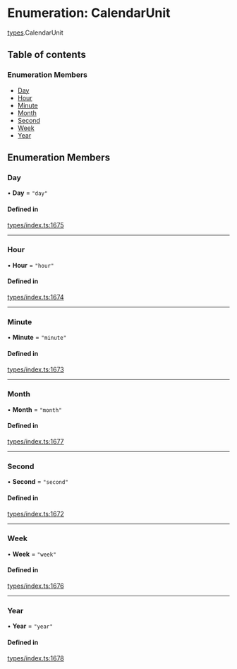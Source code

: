# Enumeration: CalendarUnit

[types](../wiki/types).CalendarUnit

## Table of contents

### Enumeration Members

- [Day](../wiki/types.CalendarUnit#day)
- [Hour](../wiki/types.CalendarUnit#hour)
- [Minute](../wiki/types.CalendarUnit#minute)
- [Month](../wiki/types.CalendarUnit#month)
- [Second](../wiki/types.CalendarUnit#second)
- [Week](../wiki/types.CalendarUnit#week)
- [Year](../wiki/types.CalendarUnit#year)

## Enumeration Members

### Day

• **Day** = ``"day"``

#### Defined in

[types/index.ts:1675](https://github.com/PolymeshAssociation/polymesh-sdk/blob/2d3ac2ae/src/types/index.ts#L1675)

___

### Hour

• **Hour** = ``"hour"``

#### Defined in

[types/index.ts:1674](https://github.com/PolymeshAssociation/polymesh-sdk/blob/2d3ac2ae/src/types/index.ts#L1674)

___

### Minute

• **Minute** = ``"minute"``

#### Defined in

[types/index.ts:1673](https://github.com/PolymeshAssociation/polymesh-sdk/blob/2d3ac2ae/src/types/index.ts#L1673)

___

### Month

• **Month** = ``"month"``

#### Defined in

[types/index.ts:1677](https://github.com/PolymeshAssociation/polymesh-sdk/blob/2d3ac2ae/src/types/index.ts#L1677)

___

### Second

• **Second** = ``"second"``

#### Defined in

[types/index.ts:1672](https://github.com/PolymeshAssociation/polymesh-sdk/blob/2d3ac2ae/src/types/index.ts#L1672)

___

### Week

• **Week** = ``"week"``

#### Defined in

[types/index.ts:1676](https://github.com/PolymeshAssociation/polymesh-sdk/blob/2d3ac2ae/src/types/index.ts#L1676)

___

### Year

• **Year** = ``"year"``

#### Defined in

[types/index.ts:1678](https://github.com/PolymeshAssociation/polymesh-sdk/blob/2d3ac2ae/src/types/index.ts#L1678)

